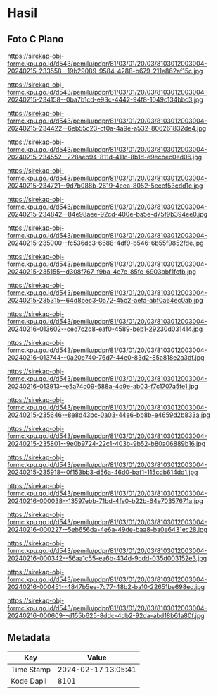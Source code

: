 # Hasil

## Foto C Plano

https://sirekap-obj-formc.kpu.go.id/d543/pemilu/pdpr/81/03/01/20/03/8103012003004-20240215-233558--19b29089-9584-4288-b679-211e862af15c.jpg

https://sirekap-obj-formc.kpu.go.id/d543/pemilu/pdpr/81/03/01/20/03/8103012003004-20240215-234158--0ba7b1cd-e93c-4442-94f8-1049c134bbc3.jpg

https://sirekap-obj-formc.kpu.go.id/d543/pemilu/pdpr/81/03/01/20/03/8103012003004-20240215-234422--6eb55c23-cf0a-4a9e-a532-806261832de4.jpg

https://sirekap-obj-formc.kpu.go.id/d543/pemilu/pdpr/81/03/01/20/03/8103012003004-20240215-234552--228aeb94-811d-411c-8b1d-e9ecbec0ed06.jpg

https://sirekap-obj-formc.kpu.go.id/d543/pemilu/pdpr/81/03/01/20/03/8103012003004-20240215-234721--9d7b088b-2619-4eea-8052-5ecef53cdd1c.jpg

https://sirekap-obj-formc.kpu.go.id/d543/pemilu/pdpr/81/03/01/20/03/8103012003004-20240215-234842--84e98aee-92cd-400e-ba5e-d75f9b394ee0.jpg

https://sirekap-obj-formc.kpu.go.id/d543/pemilu/pdpr/81/03/01/20/03/8103012003004-20240215-235000--fc536dc3-6688-4df9-b546-6b55f9852fde.jpg

https://sirekap-obj-formc.kpu.go.id/d543/pemilu/pdpr/81/03/01/20/03/8103012003004-20240215-235155--d308f767-f9ba-4e7e-85fc-6903bbf1fcfb.jpg

https://sirekap-obj-formc.kpu.go.id/d543/pemilu/pdpr/81/03/01/20/03/8103012003004-20240215-235315--64d8bec3-0a72-45c2-aefa-abf0a64ec0ab.jpg

https://sirekap-obj-formc.kpu.go.id/d543/pemilu/pdpr/81/03/01/20/03/8103012003004-20240216-013602--ced7c2d8-eaf0-4589-beb1-29230d031414.jpg

https://sirekap-obj-formc.kpu.go.id/d543/pemilu/pdpr/81/03/01/20/03/8103012003004-20240216-013744--0a20e740-76d7-44e0-83d2-85a818e2a3df.jpg

https://sirekap-obj-formc.kpu.go.id/d543/pemilu/pdpr/81/03/01/20/03/8103012003004-20240216-013913--e5a74c09-688a-4d9e-ab03-f7c1707a5fe1.jpg

https://sirekap-obj-formc.kpu.go.id/d543/pemilu/pdpr/81/03/01/20/03/8103012003004-20240215-235646--8e8d43bc-0a03-44e6-bb8b-e4659d2b833a.jpg

https://sirekap-obj-formc.kpu.go.id/d543/pemilu/pdpr/81/03/01/20/03/8103012003004-20240215-235801--9e0b9724-22c1-403b-9b52-b80a06889b16.jpg

https://sirekap-obj-formc.kpu.go.id/d543/pemilu/pdpr/81/03/01/20/03/8103012003004-20240215-235918--0f153bb3-d56a-46d0-baf1-115cdb614dd1.jpg

https://sirekap-obj-formc.kpu.go.id/d543/pemilu/pdpr/81/03/01/20/03/8103012003004-20240216-000038--13597ebb-71bd-4fe0-b22b-64e70357671a.jpg

https://sirekap-obj-formc.kpu.go.id/d543/pemilu/pdpr/81/03/01/20/03/8103012003004-20240216-000227--5eb656da-4e6a-49de-baa8-ba0e6431ec28.jpg

https://sirekap-obj-formc.kpu.go.id/d543/pemilu/pdpr/81/03/01/20/03/8103012003004-20240216-000342--56aa1c55-ea6b-434d-9cdd-035d003152e3.jpg

https://sirekap-obj-formc.kpu.go.id/d543/pemilu/pdpr/81/03/01/20/03/8103012003004-20240216-000451--4847b5ee-7c77-48b2-ba10-22651be698ed.jpg

https://sirekap-obj-formc.kpu.go.id/d543/pemilu/pdpr/81/03/01/20/03/8103012003004-20240216-000609--d155b625-8ddc-4db2-92da-abd18b61a80f.jpg


## Metadata

| Key        | Value               |
| ---------- | ------------------- |
| Time Stamp | 2024-02-17 13:05:41 |
| Kode Dapil | 8101                |



